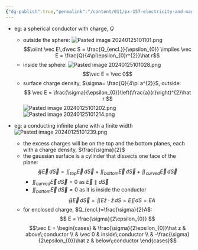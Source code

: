 ```yaml
---
{"dg-publish":true,"permalink":"/content/011/px-157-electricity-and-magnetism/px-157-b-electric-fields/i-field/px-157-b6b-electric-field-around-a-conductor/","created":"2024-10-01T18:27:10.081+01:00","updated":"2024-11-26T20:08:15.040+00:00"}
---
```


- eg: a spherical conductor with charge, $Q$
	- outside the sphere: 
	![Pasted image 20240125101101.png](/img/user/pics/Pasted%20image%2020240125101101.png)
	$$\oiint \vec E\,d\vec S = \frac{Q_{encl.}}{\epsilon_{0}} \implies \vec E = \frac{Q}{4\pi\epsilon_{0}r^{2}}\hat r$$
	- inside the sphere: 
	![Pasted image 20240125101028.png](/img/user/pics/Pasted%20image%2020240125101028.png)
	$$\vec E = \vec 0$$
	- surface charge density, $\sigma= \frac{Q}{4\pi a^{2}}$, outside:
$$ \vec E = \frac{\sigma}{\epsilon_{0}}\left(\frac{a}{r}\right)^{2}\hat r
$$
	![Pasted image 20240125101202.png](/img/user/pics/Pasted%20image%2020240125101202.png)
![Pasted image 20240125101214.png](/img/user/pics/Pasted%20image%2020240125101214.png)

- eg: a conducting infinite plane with a finite width
	![Pasted image 20240125101239.png](/img/user/pics/Pasted%20image%2020240125101239.png)
	- the excess charges will be on the top and the bottom planes, each with a charge density, $\frac{\sigma}{2}$
	- the gaussian surface is a cylinder that dissects one face of the plane:
$$
\oiint \vec E\,d\vec S = \iint_{top} \vec E\,d\vec S + \iint_{bottom} \vec E\,d\vec S + \iint_{curved} \vec E\,d\vec S
$$
		- $\iint_{curved} \vec E\,d\vec S = 0$ as $\vec E \parallel d\vec S$
		- $\iint_{bottom} \vec E\,d\vec S = 0$ as it is inside the conductor
	$$\oiint \vec E\,d\vec S = \iint E \hat z \cdot \hat z \, dS  = E\iint dS = EA$$
	- for enclosed charge, $Q_{encl.}=\frac{\sigma}{2}A$:
$$
E = \frac{\sigma}{2\epsilon_{0}}
$$
	$$\vec E = \begin{cases}
		  & \frac{\sigma}{2\epsilon_{0}}\hat z & above\;conductor \\
		  & \vec 0 & inside\;conductor \\
		  & -\frac{\sigma}{2\epsilon_{0}}\hat z & below\;conductor
	 \end{cases}$$
